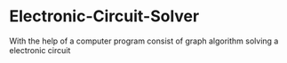 # Electronic-Circuit-Solver
With the help of a computer program consist of graph algorithm solving a electronic circuit
